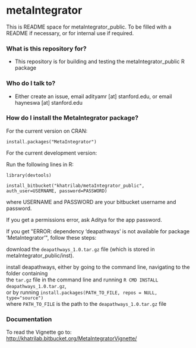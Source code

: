 # metaIntegrator #

This is README space for metaIntegrator_public. To be filled with a README if necessary, or for internal use if required.

### What is this repository for? ###

*  This repository is for building and testing the metaIntegrator_public R package

### Who do I talk to? ###

* Either create an issue, email adityamr [at] stanford.edu, or email hayneswa [at] stanford.edu

### How do I install the MetaIntegrator package? ###

For the current version on CRAN:

`install.packages("MetaIntegrator")`

For the current development version:

Run the following lines in R:

`library(devtools)`

`install_bitbucket("khatrilab/metaIntegrator_public", auth_user=USERNAME, password=PASSWORD)`

where USERNAME and PASSWORD are your bitbucket username and password.  
  

If you get a permissions error, ask Aditya for the app password.


If you get "ERROR: dependency ‘deapathways’ is not available for package ‘MetaIntegrator’", follow these steps:  

download the `deapathways_1.0.tar.gz` file (which is stored in metaIntegrator_public/inst).

install deapathways, either by going to the command line, navigating to the folder containing  
the `tar.gz` file in the command line and running `R CMD INSTALL deapathways_1.0.tar.gz`,  
or by running `install.packages(PATH_TO_FILE, repos = NULL, type="source")`  
where `PATH_TO_FILE` is the path to the `deapathways_1.0.tar.gz` file  


### Documentation ###
To read the Vignette go to: http://khatrilab.bitbucket.org/MetaIntegratorVignette/